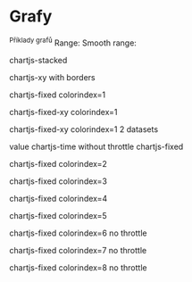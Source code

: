 # Grafy
<sup>Příklady grafů</sup>
<bdl-fmi id="id4" src="BurkhoffFMI.js" 
         fminame="Cardiovascular_Model_Burkhoff_HemodynamicsBurkhoff_0shallow"
         tolerance="0.000001" starttime="0" guid="{b5629132-3ba6-4153-87c2-f3ff108e1920}"
         valuereferences="33554435,637534265,637534241,637534290,16777312,33554435,33554433,33554436"
         valuelabels="Left Ventricle Volume,Pressure in Left Ventricle,Pressure in Aorta, Pressure in Left Atria, Heart Rate,lvv,cas.volume,la.volume"
         inputs="id1,16777312,1,60;ids1,16777312,1,60"></bdl-fmi>
Range:
<bdl-range id="id1" min="40" max="180" step="1" default="60" title="Srdeční tep:"></bdl-range>
Smooth range:
<bdl-range-smooth2 id="ids1" min="40" max="180" step="1" default="60" title="Srdeční tep:" fromid="id4"></bdl-range-smooth2>

<div class="w3-row">

<div class="w3-quarter">

chartjs-stacked

<bdl-chartjs-stacked  id="id11"  width="300"  height="200"  fromid="id4"  refindex="1"  refvalues="3" stacks="anionty,anionty,kationty"
  labels="Na+,K+,CL-"> </bdl-chartjs-stacked>

chartjs-xy with borders 

<bdl-chartjs-xy id="id10" width="300" height="200" fromid="id4" labels="Pressure in Left Ventricle, Left Ventricle Volume,Horní limit,Dolní limit" 
  initialdata=";;0,0.00015;0,28000;0,0.00015;0,1400" refindex="0" refvalues="2" throttle="0"></bdl-chartjs-xy>

chartjs-fixed colorindex=1

<bdl-chartjs-fixed id="id11" width="300" height="200" fromid="id4" refindex="1" refvalues="3" 
maxdata="40" colorindex="1" refpointindex="2" > </bdl-chartjs-fixed>

chartjs-fixed-xy colorindex=1

<bdl-chartjs-fixed-xy id="id11" width="300" height="200" fromid="id4" refindex="1" refvalues="3"
maxdata="40" colorindex="1" xrefindex="5" xrefvalues="3" refpointindex="2" xrefpointindex="6" xtofixed="5" > </bdl-chartjs-fixed>

chartjs-fixed-xy colorindex=1 2 datasets

<bdl-chartjs-fixed-xy id="id11" width="300" height="200" fromid="id4" refindex="1" refvalues="3" refindex2="2" refvalues2="3"
maxdata="40" colorindex="1" xrefindex="5" xrefvalues="3" refpointindex="2" xrefpointindex="6" xtofixed="5" > </bdl-chartjs-fixed>

</div>

<div class="w3-quarter"> 
  value
<bdl-value fromid="id4" refindex="1" convertors="0.00750062,1,0"></bdl-value>
  chartjs-time without throttle
<bdl-chartjs-time   
  id="id10"  
  width="300"  
  height="400"  
  fromid="id4"  
  labels="Pressure in Aorta,Pressure in Left Ventricle,Pressure in Left Atria" 
  initialdata="0,1,2,3,4;2,2,2,2;3,2,4;1,5,3;2,2,3,2"  
  refindex="1"  
  refvalues="3" 
  ylabel="tlak (mmHg)"
  xlabel="čas (s)"
  convertors="0.00750062,1;0.00750062,1;0.00750062,1"
  throttle="0"></bdl-chartjs-time> 
chartjs-fixed
<bdl-chartjs-fixed
  id="id11" 
  width="300" 
  height="200" 
  fromid="id4" 
  refindex="1" 
  refvalues="3"
  maxdata="40"
></bdl-chartjs-fixed>

chartjs-fixed colorindex=2

<bdl-chartjs-fixed id="id12" width="300" height="200" fromid="id4" refindex="1" refvalues="3" 
maxdata="40" colorindex="2"></bdl-chartjs-fixed>


</div>
<div class="w3-quarter">
chartjs-fixed colorindex=3

<bdl-chartjs-fixed id="id12" width="300" height="200" fromid="id4" refindex="1" refvalues="3"
maxdata="40" colorindex="3"></bdl-chartjs-fixed>
chartjs-fixed colorindex=4

<bdl-chartjs-fixed id="id12" width="300" height="200" fromid="id4" refindex="1" refvalues="3"
maxdata="40" colorindex="4"></bdl-chartjs-fixed>
chartjs-fixed colorindex=5

<bdl-chartjs-fixed id="id12" width="300" height="200" fromid="id4" refindex="1" refvalues="3"
maxdata="40" colorindex="5"></bdl-chartjs-fixed>

</div>
<div class="w3-quarter">
chartjs-fixed colorindex=6 no throttle

<bdl-chartjs-fixed id="id12" width="300" height="200" fromid="id4" refindex="1" refvalues="3"
maxdata="40" colorindex="6"></bdl-chartjs-fixed>
chartjs-fixed colorindex=7 no throttle

<bdl-chartjs-fixed id="id12" width="300" height="200" fromid="id4" refindex="1" refvalues="3"
maxdata="40" colorindex="7"></bdl-chartjs-fixed>
chartjs-fixed colorindex=8 no throttle

<bdl-chartjs-fixed id="id12" width="300" height="200" fromid="id4" refindex="1" refvalues="3"
maxdata="40" colorindex="8"></bdl-chartjs-fixed>
</div>
</div>
